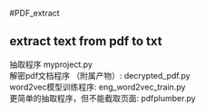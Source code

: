 #PDF_extract
## extract text from pdf to txt

抽取程序 myproject.py <br>
解密pdf文档程序 （附属产物）: decrypted_pdf.py <br>
word2vec模型训练程序: eng_word2vec_train.py  <br>
更简单的抽取程序，但不能截取页面: pdfplumber.py<br>
